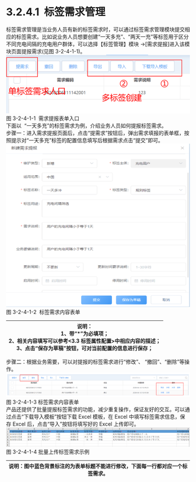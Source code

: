 # 3.2.4.1  标签需求管理

标签需求管理是当业务人员有新的标签需求时，可以通过标签需求管理模块提交相应的标签需求。比如说业务人员想要创建“一天多充”、“两天一充”等标签用于区分不同充电间隔的充电用户群体，可以选择【标签管理】模块 →[需求提报]进入该模块页面提报需求(见图 3-2-4-1-1)。<br />![](<../../assets/images/(140).png#height=132&width=415>)<br />图 3-2-4-1-1  需求提报表单入口<br />下面以  “一天多充”的标签需求为例，介绍业务人员如何提报标签需求。<br />步骤一：进入需求提报页面后，点击“提需求”按钮后，弹出需求填报的表单框，按照提示对“一天多充”标签的配置信息填写后根据需求点击“提交”即可。<br />![](<../../assets/images/(141).png#height=368&width=415>)<br />图 3-2-4-1-2  标签需求内容表单

| 说明：<br />1、带“\*”为必填项；<br />2、相关内容填写可以参考<3.3 标签属性配置>中相应内容的描述；<br />3、点击“保存为草稿”按钮，可对当前配置的信息进行保存； |
| ----------------------------------------------------------------------------------------------------------------------------------------------------------- |


步骤二：根据业务需要，可以对提报的标签需求进行“修改”、 “撤回”、“删除”等操作。<br />![](<../../assets/images/(142).png#height=55&width=415>)<br />图 3-2-4-1-3 标签需求内容表单<br />产品还提供了批量提报标签需求的功能，减少重复操作，保证友好的交互。可以通过点击“下载导入模板”按钮下载 Excel 模板，在 Excel 中填写标签需求信息，保存 Excel 后，点击“导入”按钮将填写好的 Excel 上传即可。<br />![](<../../assets/images/(143).png#height=44&width=415>)<br />图 3-2-4-1-4 批量上传标签需求示例

| 说明：图中蓝色背景标注的为表单标题不能进行修改，下面每一行都对应一个标签需求。 |
| ------------------------------------------------------------------------------ |


<a name="9hdFw"></a>